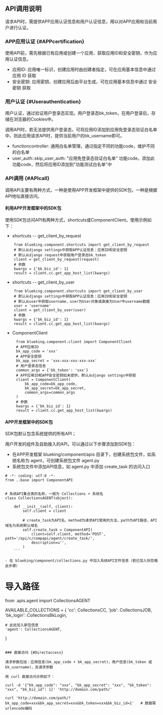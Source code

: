 ## API调用说明

请求API时，需提供APP应用认证信息和用户认证信息，用以对APP应用和当前用户进行认证。

### APP应用认证 {#APPcertification}

使用API前，需先根据已有应用或创建一个应用，获取应用ID和安全密钥，作为应用认证信息。

- 应用ID: 应用唯一标识，创建应用时由创建者指定，可在应用基本信息中通过 应用 ID 获取
- 安全密钥: 应用密钥，创建应用后由平台生成，可在应用基本信息中通过 安全密钥 获取

### 用户认证 {#Userauthentication}

用户认证，通过验证用户登录态实现。用户登录态bk_token，在用户登录后，存储在浏览器的Cookies中。

调用API时，若无法提供用户登录态，可将应用ID添加到应用免登录态验证白名单中，则此应用请求API时，提供当前用户的bk_username即可。

- functioncontroller: 通用白名单管理，通过指定不同的功能code，维护不同的白名单
- user_auth::skip_user_auth: "应用免登录态验证白名单" 功能code，添加此功能code，然后将应用ID添加到"功能测试白名单"中

### API调用 {#APIcall}

调用API主要有两种方式，一种是使用APP开发框架中提供的SDK包，一种是根据API地址直接访问。

#### 利用APP开发框架中的SDK包

使用SDK包访问API有两种方式，shortcuts或ComponentClient。使用示例如下：

- shortcuts -- get_client_by_request
```
    from blueking.component.shortcuts import get_client_by_request
    # 默认从django settings中获取APP认证信息：应用ID和安全密钥
    # 默认从django request中获取用户登录态bk_token
    client = get_client_by_request(request)
    # 参数
    kwargs = {'bk_biz_id': 1}
    result = client.cc.get_app_host_list(kwargs)
```

- shortcuts -- get_client_by_user
```
    from blueking.component.shortcuts import get_client_by_user
    # 默认从django settings中获取APP认证信息：应用ID和安全密钥
    # 默认从user中获取username，user为User对象或直接为User中username数据
    user = 'username'
    client = get_client_by_user(user)
    # 参数
    kwargs = {'bk_biz_id': 1}
    result = client.cc.get_app_host_list(kwargs)
```

- ComponentClient
```
     from blueking.component.client import ComponentClient
     # APP应用ID
     bk_app_code = 'xxx'
     # APP安全密钥
     bk_app_secret = 'xxx-xxx-xxx-xxx-xxx'
     # 用户登录态信息
     common_args = {'bk_token': 'xxx'}
     # APP应用ID和APP安全密钥如未提供，默认从django settings中获取
     client = ComponentClient(
         bk_app_code=bk_app_code,
         bk_app_secret=bk_app_secret,
         common_args=common_args
     )
     # 参数
     kwargs = {'bk_biz_id': 1}
     result = client.cc.get_app_host_list(kwargs)
 ```

#### APP开发框架中的SDK包

SDK包默认包含系统提供的所有API；

用户开发的组件及自助接入的API，可以通过以下步骤添加到SDK包：

- 在APP开发框架 blueking/component/apis 目录下，创建系统包文件，如系统名称为 agent，可创建系统包文件 agent.py
- 系统包文件中添加API信息，如 agent.py 中添加 create_task 的访问入口

```
# -*- coding: utf-8 -*-
from ..base import ComponentAPI


# 系统API集合类的名称，一般为 Collections + 系统名
class CollectionsAGENT(object):

    def __init__(self, client):
        self.client = client

        # create_task为API名，method为请求API使用的方法，path为API路径，API域名为系统默认域名
        self.create_task = ComponentAPI(
            client=self.client, method='POST', path='/api/c/compapi/agent/create_task/',
            description=u'',
        )
    ```

- 在 blueking/component/collections.py 中加入系统API文件信息（若已加入则忽略此步骤）

```
# 导入路径
from .apis.agent import CollectionsAGENT

AVAILABLE_COLLECTIONS = {
    'cc': CollectionsCC,
    'job': CollectionsJOB,
    'bk_login': CollectionsBkLogin,

    # 此处加入新包信息
    'agent': CollectionsAGENT,
}
```

### 直接访问 {#Directaccess}

请求参数包括：应用信息(bk_app_code + bk_app_secret)，用户信息(bk_token 或 bk_username)，及请求参数

用 curl 直接访问示例如下：

```
    curl -d '{"bk_app_code": "xxx", "bk_app_secret": "xxx", "bk_token": "xxx", "bk_biz_id": 1}' 'http://domain.com/path/'

    curl 'http://domain.com/path/?bk_app_code=xxx&bk_app_secret=xxx&bk_token=xxx&bk_biz_id=1'   # 数据需urlencode编码
```

